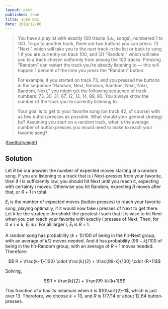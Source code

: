 ```yaml
---
layout: post
published: true
title: Juke Box
date: 2019/12/06
---
```


>You have a playlist with exactly 100 tracks (i.e., songs), numbered 1 to 100. To go to another track, there are two buttons you can press: (1) “Next,” which will take you to the next track in the list or back to song 1 if you are currently on track 100, and (2) “Random,” which will take you to a track chosen uniformly from among the 100 tracks. Pressing “Random” can restart the track you’re already listening to — this will happen 1 percent of the time you press the “Random” button.
>
>For example, if you started on track 73, and you pressed the buttons in the sequence “Random, Next, Random, Random, Next, Next, Random, Next,” you might get the following sequence of track numbers: 73, 30, 31, 67, 12, 13, 14, 89, 90. You always know the number of the track you’re currently listening to.
>
>Your goal is to get to your favorite song (on track 42, of course) with as few button presses as possible. What should your general strategy be? Assuming you start on a random track, what is the average number of button presses you would need to make to reach your favorite song?

<!--more-->

([fivethirtyeight](https://fivethirtyeight.com/features/how-fast-can-you-skip-to-your-favorite-song/))

## Solution

Let $R$ be our answer: the number of expected moves starting at a random song. If you are listening to a track that is $i$ Next-presses from your favorite, then if $i$ is sufficiently low, you should hit Next until you reach it, expecting with certainty $i$ moves. Otherwise you hit Random, expecting $R$ moves after that, or $R+1$ in total. 

$E_i$ is the number of expected moves (button presses) to reach your favorite song, playing optimally, if it would now take $i$ presses of Next to get there. Let $k$ be the strategic threshold: the greatest $i$ such that it is wise to hit Next when you can reach your favorite with exactly $i$ presses of Next.  Then, for $0 \leq i \leq k$, $E_i$ is $i$. For all larger $i$, $E_i$ is $R+1$.

A random song has probability $(k+1)/100$ of being in the hit-Next group, with an average of $k/2$ moves needed. And it has probability $(99-k)/100$ of being in the hit-Random group, with an average of $R+1$ moves needed. Therefore:

$$ R = \frac{k+1}{100} \cdot \frac{k}{2} + \frac{99-k}{100} \cdot (R+1)$$

Solving, 

$$R = \frac{k}{2} + \frac{99-k}{k+1}$$
 
This function of $k$ has its minimum when $k$ is $10\sqrt{2}-1$, which is just over $13$. Therefore, we choose $k = 13$, and $R$ is $177/14$ or about $12.64$ button-presses.

<br>